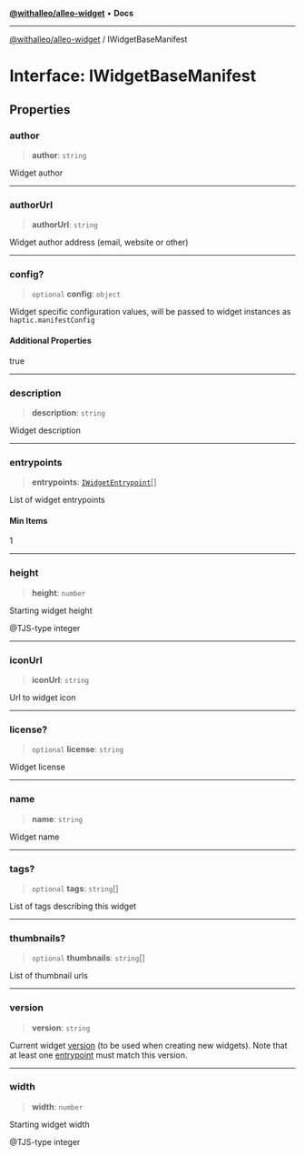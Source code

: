 [**@withalleo/alleo-widget**](../README.md) • **Docs**

***

[@withalleo/alleo-widget](../globals.md) / IWidgetBaseManifest

# Interface: IWidgetBaseManifest

## Properties

### author

> **author**: `string`

Widget author

***

### authorUrl

> **authorUrl**: `string`

Widget author address (email, website or other)

***

### config?

> `optional` **config**: `object`

Widget specific configuration values, will be passed to widget
instances as `haptic.manifestConfig`

#### Additional Properties

true

***

### description

> **description**: `string`

Widget description

***

### entrypoints

> **entrypoints**: [`IWidgetEntrypoint`](IWidgetEntrypoint.md)[]

List of widget entrypoints

#### Min Items

1

***

### height

> **height**: `number`

Starting widget height

@TJS-type integer

***

### iconUrl

> **iconUrl**: `string`

Url to widget icon

***

### license?

> `optional` **license**: `string`

Widget license

***

### name

> **name**: `string`

Widget name

***

### tags?

> `optional` **tags**: `string`[]

List of tags describing this widget

***

### thumbnails?

> `optional` **thumbnails**: `string`[]

List of thumbnail urls

***

### version

> **version**: `string`

Current widget [version](../type-aliases/Semver.md) (to be used when creating new widgets).
Note that at least one [entrypoint](IWidgetBaseManifest.md#entrypoints) must match this version.

***

### width

> **width**: `number`

Starting widget width

@TJS-type integer
